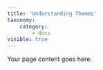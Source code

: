 ```yaml
---
title: 'Understanding Themes'
taxonomy:
    category:
        - docs
visible: true
---
```


Your page content goes here.